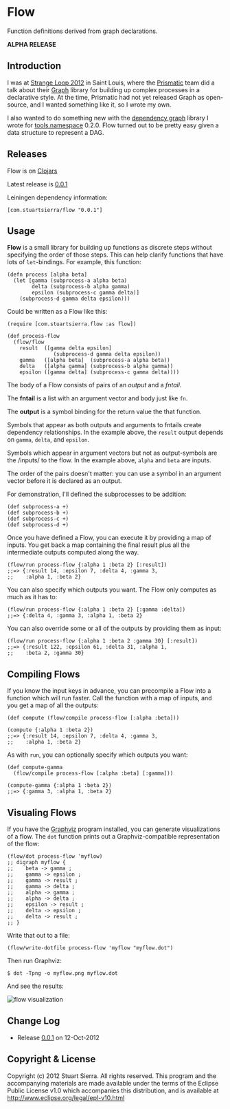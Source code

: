 # Flow

Function definitions derived from graph declarations.

**ALPHA RELEASE**


## Introduction ##

I was at [Strange Loop 2012] in Saint Louis, where the [Prismatic]
team did a talk about their [Graph] library for building up complex
processes in a declarative style. At the time, Prismatic had not yet
released Graph as open-source, and I wanted something like it, so I
wrote my own.

[Strange Loop 2012]: https://thestrangeloop.com/
[Prismatic]: http://getprismatic.com/
[Graph]: http://blog.getprismatic.com/blog/2012/10/1/prismatics-graph-at-strange-loop.html

I also wanted to do something new with the [dependency graph] library
I wrote for [tools.namespace] 0.2.0. Flow turned out to be pretty easy
given a data structure to represent a DAG.

[dependency graph]: https://github.com/clojure/tools.namespace/blob/tools.namespace-0.2.0/src/main/clojure/clojure/tools/namespace/dependency.clj
[tools.namespace]: https://github.com/clojure/tools.namespace


## Releases ## 

Flow is on [Clojars](https://clojars.org/com.stuartsierra/flow)

Latest release is [0.0.1](https://github.com/stuartsierra/flow/tree/flow-0.0.1)

Leiningen dependency information:

    [com.stuartsierra/flow "0.0.1"]


## Usage ##

**Flow** is a small library for building up functions as discrete steps without specifying the order of those steps. This can help clarify functions that have lots of `let`-bindings. For example, this function:

    (defn process [alpha beta]
      (let [gamma (subprocess-a alpha beta)
            delta (subprocess-b alpha gamma)
            epsilon (subprocess-c gamma delta)]
        (subprocess-d gamma delta epsilon)))

Could be written as a Flow like this:

    (require [com.stuartsierra.flow :as flow])

    (def process-flow
      (flow/flow
        result  ([gamma delta epsilon]
                   (subprocess-d gamma delta epsilon))
        gamma   ([alpha beta]  (subprocess-a alpha beta))
        delta   ([alpha gamma] (subprocess-b alpha gamma))
        epsilon ([gamma delta] (subprocess-c gamma delta))))
          
The body of a Flow consists of pairs of an *output* and a *fntail*.

The **fntail** is a list with an argument vector and body just like
`fn`.

The **output** is a symbol binding for the return value the that
function.

Symbols that appear as both outputs and arguments to fntails create
dependency relationships. In the example above, the `result` output
depends on `gamma`, `delta`, and `epsilon`.

Symbols which appear in argument vectors but not as output-symbols are
the /inputs/ to the flow. In the example above, `alpha` and `beta` are
inputs.

The order of the pairs doesn't matter: you can use a symbol in an
argument vector before it is declared as an output.

For demonstration, I'll defined the subprocesses to be addition:

    (def subprocess-a +)
    (def subprocess-b +)
    (def subprocess-c +)
    (def subprocess-d +)

Once you have defined a Flow, you can execute it by providing a map of
inputs. You get back a map containing the final result plus all the
intermediate outputs computed along the way.

    (flow/run process-flow {:alpha 1 :beta 2} [:result])
    ;;=> {:result 14, :epsilon 7, :delta 4, :gamma 3,
    ;;    :alpha 1, :beta 2}

You can also specify which outputs you want. The Flow only computes as
much as it has to:

    (flow/run process-flow {:alpha 1 :beta 2} [:gamma :delta])
    ;;=> {:delta 4, :gamma 3, :alpha 1, :beta 2}

You can also override some or all of the outputs by providing them as
input:

    (flow/run process-flow {:alpha 1 :beta 2 :gamma 30} [:result])
    ;;=> {:result 122, :epsilon 61, :delta 31, :alpha 1,
    ;;    :beta 2, :gamma 30}


## Compiling Flows ##

If you know the input keys in advance, you can precompile a Flow into
a function which will run faster. Call the function with a map of
inputs, and you get a map of all the outputs:

    (def compute (flow/compile process-flow [:alpha :beta]))

    (compute {:alpha 1 :beta 2})
    ;;=> {:result 14, :epsilon 7, :delta 4, :gamma 3,
    ;;    :alpha 1, :beta 2}

As with `run`, you can optionally specify which outputs you want:

    (def compute-gamma
      (flow/compile process-flow [:alpha :beta] [:gamma]))

    (compute-gamma {:alpha 1 :beta 2})
    ;;=> {:gamma 3, :alpha 1, :beta 2}


## Visualing Flows ##

If you have the [Graphviz] program installed, you can generate
visualizations of a flow. The `dot` function prints out a
Graphviz-compatible representation of the flow:

    (flow/dot process-flow 'myflow)
    ;; digraph myflow {
    ;;    beta -> gamma ;
    ;;    gamma -> epsilon ;
    ;;    gamma -> result ;
    ;;    gamma -> delta ;
    ;;    alpha -> gamma ;
    ;;    alpha -> delta ;
    ;;    epsilon -> result ;
    ;;    delta -> epsilon ;
    ;;    delta -> result ;
    ;; }

Write that out to a file:

    (flow/write-dotfile process-flow 'myflow "myflow.dot")

Then run Graphviz:

    $ dot -Tpng -o myflow.png myflow.dot

And see the results:

![flow visualization](https://raw.github.com/stuartsierra/flow/master/myflow.png)

[Graphviz]: http://www.graphviz.org/


## Change Log ##

* Release [0.0.1](https://github.com/stuartsierra/flow/tree/flow-0.0.1) on 12-Oct-2012


## Copyright & License ##

Copyright (c) 2012 Stuart Sierra. All rights reserved. This program
and the accompanying materials are made available under the terms of
the Eclipse Public License v1.0 which accompanies this distribution,
and is available at http://www.eclipse.org/legal/epl-v10.html
